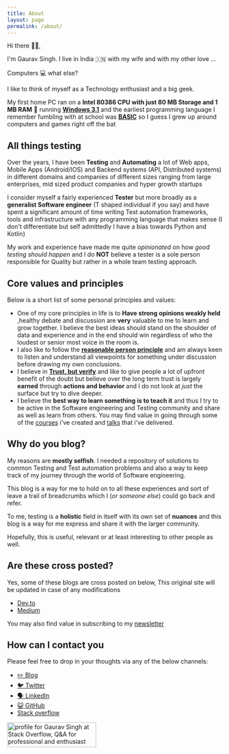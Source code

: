 ```yaml
---
title: About
layout: page
permalink: /about/
---
```


Hi there 👋🏻,

I'm Gaurav Singh. I live in India 🇮🇳 with my wife and with my other
love ...

Computers 💻 what else?

I like to think of myself as a Technology enthusiast and a big geek.

My first home PC ran
on a **Intel 80386 CPU with just 80 MB Storage and 1 MB RAM** 🤯 running
[**Windows 3.1**](https://en.wikipedia.org/wiki/Windows_3.1x) and the earliest
programming language I remember fumbling with at school was
[**BASIC**](https://en.wikipedia.org/wiki/BASIC) so I guess I grew up around
computers and games right off the bat

## All things testing

Over the years, I have been **Testing** and **Automating** a lot of Web apps,
Mobile Apps (Android/IOS) and Backend systems (API, Distributed systems) in
different domains and companies of different sizes ranging from large
enterprises, mid sized product companies and hyper growth startups

I consider myself a fairly experienced **Tester** but more broadly as a
**generalist Software engineer** (T shaped individual if you say) and have spent a significant amount of time writing
Test automation frameworks, tools and infrastructure with any programming language that makes
sense (I don't differentiate but self admittedly I have a bias towards Python and Kotlin)

My work and experience have made me quite _opinionated_ on how _good testing
should happen_ and I do **NOT** believe a tester is a sole person responsible
for Quality but rather in a whole team testing approach.

## Core values and principles

Below is a short list of some personal principles and values:

- One of my core principles in life is to **Have strong opinions weakly held**
  ,healthy debate and discussion are **very** valuable to me to learn and grow
  together. I believe the best ideas should stand on the shoulder of data and
  experience and in the end should win regardless of who the loudest or senior most voice in the
  room is.
- I also like to follow the
  [**reasonable person principle**](https://www.cs.cmu.edu/~weigand/staff/) and
  am always keen to listen and understand all viewpoints for something under
  discussion before drawing my own conclusions.
- I believe in
  [**Trust, but verify**](https://www.forbes.com/sites/frankarmstrong/2019/10/21/trust-but-verify/?sh=43ec8e135873)
  and like to give people a lot of upfront benefit of the doubt but believe over
  the long term trust is largely **earned** through **actions and behavior** and
  I do not look at _just_ the surface but try to dive deeper.
- I believe the **best way to learn something is to teach it** and thus I try to
  be active in the Software engineering and Testing community and share as well as learn
  from others. You may find value in going through some of the
  [courses](courses.md) i've created and [talks](talks.md) that i've delivered.

## Why do you blog?

My reasons are **mostly selfish**. I needed a repository of solutions to common
Testing and Test automation problems and also a way to keep track of my journey through the
world of Software engineering.

This blog is a way for me to hold on to all these experiences and sort of leave
a trail of breadcrumbs which I (_or someone else_) could go back and refer.

To me, testing is a **holistic** field in itself with its own set of **nuances**
and this blog is a way for me express and share it with the larger community.

Hopefully, this is useful, relevant or at least interesting to other people as
well.

## Are these cross posted?

Yes, some of these blogs are cross posted on below, This original site will be
updated in case of any modifications

- [Dev.to](https://dev.to/automationhacks)
- [Medium](https://automationhacks.medium.com/)

You may also find value in subscribing to my [newsletter](newsletter.md)

## How can I contact you

Please feel free to drop in your thoughts via any of the below channels:

- [✏️ Blog](https://automationhacks.io/)
- [🐦 Twitter](https://twitter.com/automationhacks)
- [🗣 LinkedIn](https://www.linkedin.com/in/automationhacks/)
- [😺 GitHub](https://github.com/automationhacks)
- [Stack overflow](https://stackoverflow.com/users/5336432/gaurav-singh)

<a href="https://stackoverflow.com/users/5336432/gaurav-singh"><img src="https://stackoverflow.com/users/flair/5336432.png?theme=clean" width="208" height="58" alt="profile for Gaurav Singh at Stack Overflow, Q&amp;A for professional and enthusiast programmers" title="profile for Gaurav Singh at Stack Overflow, Q&amp;A for professional and enthusiast programmers"></a>
